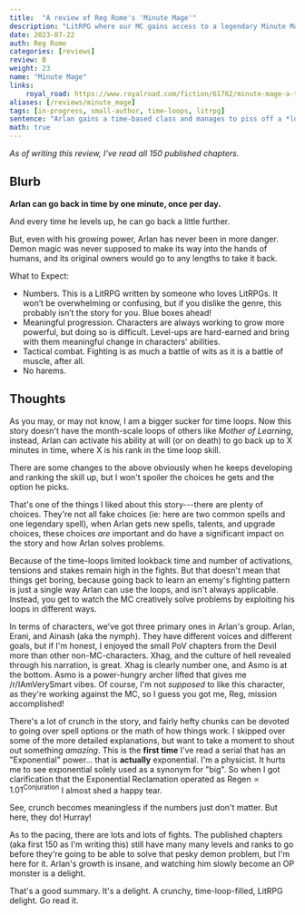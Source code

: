 ```yaml
---
title:  "A review of Reg Rome's 'Minute Mage'"
description: "LitRPG where our MC gains access to a legendary Minute Mage class and can create time loops."
date: 2023-07-22
auth: Reg Rome
categories: [reviews]
review: B
weight: 23
name: "Minute Mage"
links:
    royal_road: https://www.royalroad.com/fiction/61762/minute-mage-a-time-magic-litrpg
aliases: [/reviews/minute_mage]
tags: [in-progress, small-author, time-loops, litrpg]
sentence: "Arlan gains a time-based class and manages to piss off a *lot* of demons."
math: true
---
```


*As of writing this review, I've read all 150 published chapters.*

## Blurb

**Arlan can go back in time by one minute, once per day.**

And every time he levels up, he can go back a little further.

But, even with his growing power, Arlan has never been in more danger. Demon magic was never supposed to make its way into the hands of humans, and its original owners would go to any lengths to take it back.

What to Expect:

* Numbers. This is a LitRPG written by someone who loves LitRPGs. It won’t be overwhelming or confusing, but if you dislike the genre, this probably isn’t the story for you. Blue boxes ahead!
* Meaningful progression. Characters are always working to grow more powerful, but doing so is difficult. Level-ups are hard-earned and bring with them meaningful change in characters’ abilities.
* Tactical combat. Fighting is as much a battle of wits as it is a battle of muscle, after all.
* No harems.

## Thoughts

As you may, or may not know, I am a bigger sucker for time loops. Now this story doesn't have the month-scale loops of others like *Mother of Learning*, instead, Arlan can activate his ability at will (or on death) to go back up to X minutes in time, where X is his rank in the time loop skill.

There are some changes to the above obviously when he keeps developing and ranking the skill up, but I won't spoiler the choices he gets and the option he picks.

That's one of the things I liked about this story---there are plenty of choices. They're not all fake choices (ie: here are two common spells and one legendary spell), when Arlan gets new spells, talents, and upgrade choices, these choices *are* important and do have a significant impact on the story and how Arlan solves problems.

Because of the time-loops limited lookback time and number of activations, tensions and stakes remain high in the fights. But that doesn't mean that things get boring, because going back to learn an enemy's fighting pattern is just a single way Arlan can use the loops, and isn't always applicable. Instead, you get to watch the MC creatively solve problems by exploiting his loops in different ways.

In terms of characters, we've got three primary ones in Arlan's group. Arlan, Erani, and Ainash (aka the nymph). They have different voices and different goals, but if I'm honest, I enjoyed the small PoV chapters from the Devil more than other non-MC-characters. Xhag, and the culture of hell revealed through his narration, is great.  Xhag is clearly number one, and Asmo is at the bottom. Asmo is a power-hungry archer lifted that gives me /r/IAmVerySmart vibes. Of course, I'm not *supposed* to like this character, as they're working against the MC, so I guess you got me, Reg, mission accomplished!

There's a lot of crunch in the story, and fairly hefty chunks can be devoted to going over spell options or the math of how things work. I skipped over some of the more detailed explanations, but want to take a moment to shout out something *amazing*. This is the **first time** I've read a serial that has an "Exponential" power... that is **actually** exponential. I'm a physicist. It hurts me to see exponential solely used as a synonym for "big". So when I got clarification that the Exponential Reclamation operated as $\text{Regen} \propto 1.01^{\text{Conjuration}}$ I almost shed a happy tear.

See, crunch becomes meaningless if the numbers just don't matter. But here, they do! Hurray!

As to the pacing, there are lots and lots of fights. The published chapters (aka first 150 as I'm writing this) still have many many levels and ranks to go before they're going to be able to solve that pesky demon problem, but I'm here for it. Arlan's growth is insane, and watching him slowly become an OP monster is a delight.

That's a good summary. It's a delight. A crunchy, time-loop-filled, LitRPG delight. Go read it.